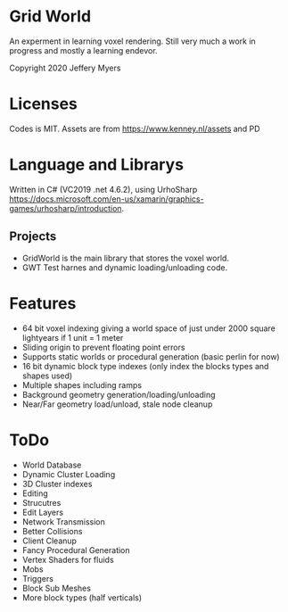# Grid World

An experment in learning voxel rendering. Still very much a work in progress and mostly a learning endevor.

Copyright 2020 Jeffery Myers

# Licenses
Codes is MIT.
Assets are from https://www.kenney.nl/assets and PD

# Language and Librarys
Written in C# (VC2019 .net 4.6.2), using UrhoSharp https://docs.microsoft.com/en-us/xamarin/graphics-games/urhosharp/introduction. 

## Projects

* GridWorld is the main library that stores the voxel world.
* GWT Test harnes and dynamic loading/unloading code.

# Features
* 64 bit voxel indexing giving a world space of just under 2000 square lightyears if 1 unit = 1 meter
* Sliding origin to prevent floating point errors
* Supports static worlds or procedural generation (basic perlin for now)
* 16 bit dynamic block type indexes (only index the blocks types and shapes used)
* Multiple shapes including ramps
* Background geometry generation/loading/unloading
* Near/Far geometry load/unload, stale node cleanup

# ToDo
* World Database
* Dynamic Cluster Loading
* 3D Cluster indexes
* Editing
* Strucutres
* Edit Layers
* Network Transmission
* Better Collisions
* Client Cleanup
* Fancy Procedural Generation
* Vertex Shaders for fluids
* Mobs
* Triggers
* Block Sub Meshes
* More block types (half verticals)
